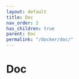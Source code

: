```yaml
---
layout: default
title: Doc
nav_order: 2
has_children: true
parent: Doc
permalink: "/docker/doc/"
---
```


# Doc
